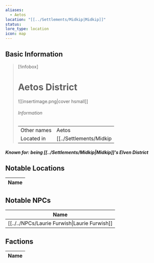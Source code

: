 ```yaml
---
aliases:
  - Aetos
location: "[[../Settlements/Midkip|Midkip]]"
status: 
lore_type: location
icon: map
---
```

## Basic Information
> [!infobox]
> # Aetos District
> ![[insertimage.png|cover hsmall]]
> ###### Information
> |   |  |
> | ---- | ---- |
> | Other names | Aetos|
> | Located in | [[../Settlements/Midkip|Midkip]]|
##### Known for: being [[../Settlements/Midkip|Midkip]]'s Elven District
## Notable Locations
| Name |
| ---- |

## Notable NPCs
| Name                                       |
| ------------------------------------------ |
| [[../../NPCs/Laurie Furwish\|Laurie Furwish]] |

## Factions
| Name |
| ---- |
